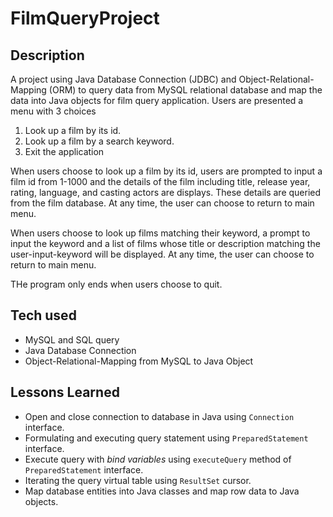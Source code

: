 # FilmQueryProject
## Description
A project using Java Database Connection (JDBC) and Object-Relational-Mapping (ORM) to query data from MySQL relational database and map the data into Java objects for film query application. Users are presented a menu with 3 choices
1. Look up a film by its id.
2. Look up a film by a search keyword.
3. Exit the application

When users choose to look up a film by its id, users are prompted to input a film id from 1-1000 and the details of the film including title, release year, rating, language, and casting actors are displays. These details are queried from the film database. At any time, the user can choose to return to main menu.

When users choose to look up films matching their keyword, a prompt to input the keyword and a list of films whose title or description matching the user-input-keyword will be displayed. At any time, the user can choose to return to main menu.

THe program only ends when users choose to quit.   

## Tech used
- MySQL and SQL query 
- Java Database Connection
- Object-Relational-Mapping from MySQL to Java Object

## Lessons Learned
- Open and close connection to database in Java using `Connection` interface.
- Formulating and executing query statement using `PreparedStatement` interface.
- Execute query with _bind variables_ using `executeQuery` method of `PreparedStatement` interface.
- Iterating the query virtual table using `ResultSet` cursor.
- Map database entities into Java classes and map row data to Java objects.